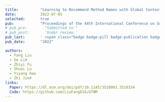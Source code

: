 ```yaml
---
title:          "Learning to Recommend Method Names with Global Context"
date:           2022-07-05
selected:       true
pub:            "Proceedings of the 44th International Conference on Software Engineering (ICSE'22)"
# pub_pre:        "Submitted to "
# pub_post:       'Under review.'
pub_last:       ' <span class="badge badge-pill badge-publication badge-success">CCF-A</span>'
pub_date:       "2022"

authors:
  - Fang Liu
  - Ge Li#
  - Zhiyi Fu
  - Shuai Lu
  - Yiyang Hao
  - Zhi Jin#
links:
  Paper: https://dl.acm.org/doi/pdf/10.1145/3510003.3510154
  Code: https://github.com/LiuFang816/GTNM
---
```

